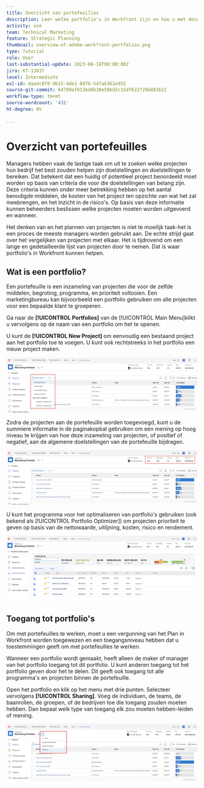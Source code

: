 ```yaml
---
title: Overzicht van portefeuilles
description: Leer welke portfolio's in Workfront zijn en hoe u met deze portfolio's projecten kunt prioriteren en projecten met elkaar kunt vergelijken.
activity: use
team: Technical Marketing
feature: Strategic Planning
thumbnail: overview-of-adobe-workfront-portfolios.png
type: Tutorial
role: User
last-substantial-update: 2023-08-18T00:00:00Z
jira: KT-13837
level: Intermediate
exl-id: daa4c8f8-9b15-4de1-8976-547a6362e952
source-git-commit: 64789af613bd6b38e58bd2c15df622729b883b22
workflow-type: tm+mt
source-wordcount: '431'
ht-degree: 0%

---
```


# Overzicht van portefeuilles

Managers hebben vaak de lastige taak om uit te zoeken welke projecten hun bedrijf het best zouden helpen zijn doelstellingen en doelstellingen te bereiken. Dat betekent dat een huidig of potentieel project beoordeeld moet worden op basis van criteria die voor die doelstellingen van belang zijn. Deze criteria kunnen onder meer betrekking hebben op het aantal benodigde middelen, de kosten van het project ten opzichte van wat het zal meebrengen, en het inzicht in de risico&#39;s. Op basis van deze informatie kunnen beheerders beslissen welke projecten moeten worden uitgevoerd en wanneer.

Het denken van en het plannen van projecten is niet te moeilijk taak-het is een proces de meeste managers worden gebruikt aan. De echte strijd gaat over het vergelijken van projecten met elkaar. Het is tijdrovend om een lange en gedetailleerde lijst van projecten door te nemen. Dat is waar portfolio&#39;s in Workfront kunnen helpen.

## Wat is een portfolio?

Een portefeuille is een inzameling van projecten die voor de zelfde middelen, begroting, programma, en prioriteit voltooien. Een marketingbureau kan bijvoorbeeld een portfolio gebruiken om alle projecten voor een bepaalde klant te groeperen.

Ga naar de **[!UICONTROL Portfolios]** van de [!UICONTROL Main Menu]klikt u vervolgens op de naam van een portfolio om het te openen.

U kunt de **[!UICONTROL New Project]** om eenvoudig een bestaand project aan het portfolio toe te voegen. U kunt ook rechtstreeks in het portfolio een nieuw project maken.

![Een afbeelding van het vervolgkeuzemenu voor het dialoogvenster [!UICONTROL New Project] knop](assets/01-portfolio-management3.png)

Zodra de projecten aan de portefeuille worden toegevoegd, kunt u de summiere informatie in de paginakopbal gebruiken om een mening op hoog niveau te krijgen van hoe deze inzameling van projecten, of positief of negatief, aan de algemene doelstellingen van de portefeuille bijdragen.

![Een afbeelding van de samenvattingsgegevens van het portfolio in de paginakoptekst](assets/02-portfolio-management1.png)

U kunt het programma voor het optimaliseren van portfolio&#39;s gebruiken (ook bekend als [!UICONTROL Portfolio Optimizer]) om projecten prioriteit te geven op basis van de nettowaarde, uitlijning, kosten, risico en rendement.

![Een afbeelding van het prioriteren van projecten in een portfolio](assets/03-portfolio-management2.png)

## Toegang tot portfolio&#39;s

Om met portefeuilles te werken, moet u een vergunning van het Plan in Workfront worden toegewezen en een toegangsniveau hebben dat u toestemmingen geeft om met portefeuilles te werken.

Wanneer een portfolio wordt gemaakt, heeft alleen de maker of manager van het portfolio toegang tot dit portfolio. U kunt anderen toegang tot het portfolio geven door het te delen. Dit geeft ook toegang tot alle programma&#39;s en projecten binnen de portefeuille.

Open het portfolio en klik op het menu met drie punten. Selecteer vervolgens **[!UICONTROL Sharing]**. Voeg de individuen, de teams, de baanrollen, de groepen, of de bedrijven toe die toegang zouden moeten hebben. Dan bepaal welk type van toegang elk zou moeten hebben-leiden of mening.

![Een afbeelding van de [!UICONTROL Sharing] in een [!DNL Workfront] portfolio](assets/04-portfolio-management11.png)

<!--
Pro-tips graphic
If a user can't access a specific portfolio, make sure it's shared with them. The Workfront access level determines that a user can access portfolios in general, but sharing makes sure they can see specific portfolios. 
-->

<!--
Learn more graphic and links to documentation articles
* Portfolio overview   
* Create a portfolio 
* Create and manage portfolios 
* Navigate within a portfolio 
* Share a portfolio   
-->
